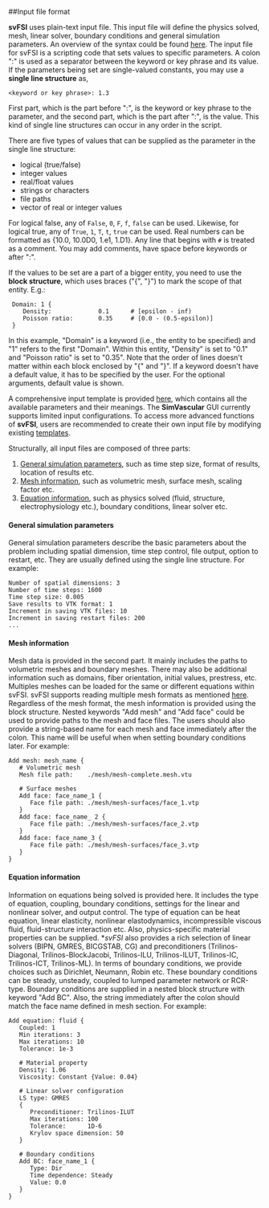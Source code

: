 ##Input file format

**svFSI** uses plain-text input file. This input file will define the physics solved, mesh, linear solver, boundary conditions and general simulation parameters. An overview of the syntax could be found <a href=https://sites.google.com/site/memt63/tools/MUPFES/mupfes-scripting>here</a>. The input file for svFSI is a scripting code that sets values to specific parameters. A colon ":" is used as a separator between the keyword or key phrase and its value. If the parameters being set are single-valued constants, you may use a **single line structure** as,

```
<keyword or key phrase>: 1.3
```

First part, which is the part before ":", is the keyword or key phrase to the parameter, and the second part, which is the part after ":", is the value. This kind of single line structures can occur in any order in the script.

There are five types of values that can be supplied as the parameter in the single line structure:

   - logical (true/false)
   - integer values
   - real/float values
   - strings or characters
   - file paths
   - vector of real or integer values

For logical false, any of `False`, `0`, `F`, `f`, `false` can be used. Likewise, for logical true, any of `True`, `1`, `T`, `t`, `true` can be used. Real numbers can be formatted as {10.0, 10.0D0, 1.e1, 1.D1}. Any line that begins with `#` is treated as a comment. You may add comments, have space before keywords or after ":".

If the values to be set are a part of a bigger entity, you need to use the **block structure**, which uses braces ("{", "}") to mark the scope of that entity. E.g.:

```
 Domain: 1 {
    Density:             0.1      # [epsilon - inf)
    Poisson ratio:       0.35     # [0.0 - (0.5-epsilon)]
 }
```

In this example, "Domain" is a keyword (i.e., the entity to be specified) and "1" refers to the first "Domain". Within this entity, "Density" is set to "0.1" and "Poisson ratio" is set to
"0.35". Note that the order of lines doesn't matter within each block enclosed by "{" and "}". If a keyword doesn't have a default value, it has to be specified by the user. For the optional arguments, default value is shown.

A comprehensive input template is provided [here](https://github.com/SimVascular/svFSI-Tests/blob/master/svFSI_master.inp), which contains all the available parameters and their meanings. The **SimVascular** GUI currently supports limited input configurations. To access more advanced functions of **svFSI**, users are recommended to create their own input file by modifying existing <a href="https://github.com/SimVascular/svFSI-Tests">templates</a>.

Structurally, all input files are composed of three parts: 
<ol>
    <li> <a href="#general_para"> General simulation parameters</a>, such as time step size, format of results, location of results etc.</li>
    <li> <a href="#mesh_info"> Mesh information</a>, such as volumetric mesh, surface mesh, scaling factor etc.</li>
    <li> <a href="#equation_info"> Equation information</a>, such as physics solved (fluid, structure, electrophysiology etc.), boundary conditions, linear solver etc.</li>
</ol>

<a id="general_para"> <h4> General simulation parameters </h4></a> 

General simulation parameters describe the basic parameters about the problem including spatial dimension, time step control, file output, option to restart, etc. They are usually defined using the single line structure. For example:

```
Number of spatial dimensions: 3
Number of time steps: 1600
Time step size: 0.005
Save results to VTK format: 1
Increment in saving VTK files: 10
Increment in saving restart files: 200
...
```

<a id="mesh_info"> <h4> Mesh information </h4></a> 

Mesh data is provided in the second part. It mainly includes the paths to volumetric meshes and boundary meshes. There may also be additional information such as domains, fiber orientation, initial values, prestress, etc. Multiples meshes can be loaded for the same or different equations within svFSI. svFSI supports reading multiple mesh formats as mentioned [here](http://simvascular.github.io/docssvFSI.html#mesh). Regardless of the mesh format, the mesh information is provided using the block structure.  Nested keywords "Add mesh" and "Add face" could be used to provide paths to the mesh and face files. The users should also provide a string-based name for each mesh and face immediately after the colon. This name will be useful when when setting boundary conditions later. For example:

```
Add mesh: mesh_name {
   # Volumetric mesh
   Mesh file path:    ./mesh/mesh-complete.mesh.vtu

   # Surface meshes
   Add face: face_name_1 {
      Face file path: ./mesh/mesh-surfaces/face_1.vtp
   }
   Add face: face_name_ 2 {
      Face file path: ./mesh/mesh-surfaces/face_2.vtp
   }
   Add face: face_name_3 {
      Face file path: ./mesh/mesh-surfaces/face_3.vtp
   }
}
```

<a id="equation_info"> <h4> Equation information </h4></a> 

Information on equations being solved is provided here. It includes the type of equation, coupling, boundary conditions, settings for the linear and nonlinear solver, and output control. The type of equation can be heat equation, linear elasticity, nonlinear elastodynamics, incompressible viscous fluid, fluid-structure interaction etc. Also, physics-specific material properties can be supplied. **svFSI* also provides a rich selection of linear solvers (BIPN, GMRES, BICGSTAB, CG) and preconditioners (Trilinos-Diagonal, Trilinos-BlockJacobi, Trilinos-ILU, Trilinos-ILUT, Trilinos-IC, Trilinos-ICT, Trilinos-ML). In terms of boundary conditions, we provide choices such as Dirichlet, Neumann, Robin etc. These boundary conditions can be steady, unsteady, coupled to lumped parameter network or RCR-type. Boundary conditions are supplied in a nested block structure with keyword "Add BC". Also, the string immediately after the colon should match the face name defined in mesh section. For example:

```
Add equation: fluid {
   Coupled: 1
   Min iterations: 3
   Max iterations: 10
   Tolerance: 1e-3

   # Material property
   Density: 1.06
   Viscosity: Constant {Value: 0.04}

   # Linear solver configuration
   LS type: GMRES
   {
      Preconditioner: Trilinos-ILUT
      Max iterations: 100
      Tolerance:      1D-6
      Krylov space dimension: 50
   }

   # Boundary conditions
   Add BC: face_name_1 {
      Type: Dir
      Time dependence: Steady
      Value: 0.0
   }
}
```